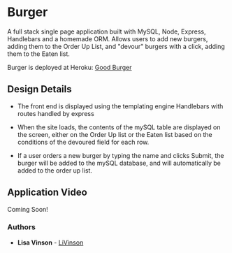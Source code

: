 # Burger
A full stack single page application built with MySQL, Node, Express, Handlebars and a homemade ORM. Allows users to add new burgers, adding them to the Order Up List, and "devour" burgers with a click, adding them to the Eaten list.

Burger is deployed at Heroku: [Good Burger]()

## Design Details

* The front end is displayed using the templating engine Handlebars with routes handled by express

* When the site loads, the contents of the mySQL table are displayed on the screen, either on the Order Up list or the Eaten list based on the conditions of the devoured field for each row.

* If a user orders a new burger by typing the name and clicks Submit, the burger will be added to the mySQL database, and will automatically be added to the order up list.

## Application Video
Coming Soon!

### Authors

* **Lisa Vinson** - [LiVinson](https://github.com/LiVinson)
